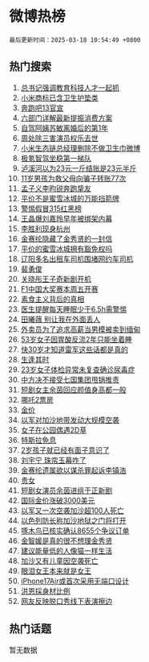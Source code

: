 # 微博热榜

`最后更新时间：2025-03-18 10:54:49 +0800`

## 热门搜索

1. [总书记强调教育科技人才一起抓](https://m.weibo.cn/search?containerid=100103type%3D1%26t%3D10%26q%3D%23%E6%80%BB%E4%B9%A6%E8%AE%B0%E5%BC%BA%E8%B0%83%E6%95%99%E8%82%B2%E7%A7%91%E6%8A%80%E4%BA%BA%E6%89%8D%E4%B8%80%E8%B5%B7%E6%8A%93%23&stream_entry_id=51&isnewpage=1&extparam=seat%3D1%26pos%3D0%26q%3D%2523%25E6%2580%25BB%25E4%25B9%25A6%25E8%25AE%25B0%25E5%25BC%25BA%25E8%25B0%2583%25E6%2595%2599%25E8%2582%25B2%25E7%25A7%2591%25E6%258A%2580%25E4%25BA%25BA%25E6%2589%258D%25E4%25B8%2580%25E8%25B5%25B7%25E6%258A%2593%2523%26dgr%3D0%26filter_type%3Drealtimehot%26stream_entry_id%3D51%26c_type%3D51%26cate%3D10103%26display_time%3D1742266488%26pre_seqid%3D17422664882520309324957)
1. [小米商标已含卫生护垫类](https://m.weibo.cn/search?containerid=100103type%3D1%26t%3D10%26q%3D%23%E5%B0%8F%E7%B1%B3%E5%95%86%E6%A0%87%E5%B7%B2%E5%90%AB%E5%8D%AB%E7%94%9F%E6%8A%A4%E5%9E%AB%E7%B1%BB%23&stream_entry_id=31&isnewpage=1&extparam=seat%3D1%26flag%3D1%26band_rank%3D1%26filter_type%3Drealtimehot%26lcate%3D5001%26c_type%3D31%26pos%3D0%26q%3D%2523%25E5%25B0%258F%25E7%25B1%25B3%25E5%2595%2586%25E6%25A0%2587%25E5%25B7%25B2%25E5%2590%25AB%25E5%258D%25AB%25E7%2594%259F%25E6%258A%25A4%25E5%259E%25AB%25E7%25B1%25BB%2523%26dgr%3D0%26stream_entry_id%3D31%26cate%3D5001%26realpos%3D1%26display_time%3D1742266488%26pre_seqid%3D17422664882520309324957)
1. [奔跑吧13官宣](https://m.weibo.cn/search?containerid=100103type%3D1%26t%3D10%26q%3D%23%E5%A5%94%E8%B7%91%E5%90%A713%E5%AE%98%E5%AE%A3%23&stream_entry_id=31&isnewpage=1&extparam=seat%3D1%26flag%3D16%26band_rank%3D2%26filter_type%3Drealtimehot%26lcate%3D5001%26c_type%3D31%26pos%3D1%26q%3D%2523%25E5%25A5%2594%25E8%25B7%2591%25E5%2590%25A713%25E5%25AE%2598%25E5%25AE%25A3%2523%26dgr%3D0%26stream_entry_id%3D31%26cate%3D5001%26realpos%3D2%26display_time%3D1742266488%26pre_seqid%3D17422664882520309324957)
1. [六部门详解最新提振消费方案](https://m.weibo.cn/search?containerid=100103type%3D1%26t%3D10%26q%3D%23%E5%85%AD%E9%83%A8%E9%97%A8%E8%AF%A6%E8%A7%A3%E6%9C%80%E6%96%B0%E6%8F%90%E6%8C%AF%E6%B6%88%E8%B4%B9%E6%96%B9%E6%A1%88%23&stream_entry_id=31&isnewpage=1&extparam=seat%3D1%26flag%3D0%26band_rank%3D3%26filter_type%3Drealtimehot%26lcate%3D5001%26c_type%3D31%26pos%3D2%26q%3D%2523%25E5%2585%25AD%25E9%2583%25A8%25E9%2597%25A8%25E8%25AF%25A6%25E8%25A7%25A3%25E6%259C%2580%25E6%2596%25B0%25E6%258F%2590%25E6%258C%25AF%25E6%25B6%2588%25E8%25B4%25B9%25E6%2596%25B9%25E6%25A1%2588%2523%26dgr%3D0%26stream_entry_id%3D31%26cate%3D5001%26realpos%3D3%26display_time%3D1742266488%26pre_seqid%3D17422664882520309324957)
1. [自驾阿姨苏敏离婚后的第1年](https://m.weibo.cn/search?containerid=100103type%3D1%26t%3D10%26q%3D%23%E8%87%AA%E9%A9%BE%E9%98%BF%E5%A7%A8%E8%8B%8F%E6%95%8F%E7%A6%BB%E5%A9%9A%E5%90%8E%E7%9A%84%E7%AC%AC1%E5%B9%B4%23&stream_entry_id=31&isnewpage=1&extparam=seat%3D1%26flag%3D1%26band_rank%3D4%26filter_type%3Drealtimehot%26lcate%3D5001%26c_type%3D31%26pos%3D3%26q%3D%2523%25E8%2587%25AA%25E9%25A9%25BE%25E9%2598%25BF%25E5%25A7%25A8%25E8%258B%258F%25E6%2595%258F%25E7%25A6%25BB%25E5%25A9%259A%25E5%2590%258E%25E7%259A%2584%25E7%25AC%25AC1%25E5%25B9%25B4%2523%26dgr%3D0%26stream_entry_id%3D31%26cate%3D5001%26realpos%3D4%26display_time%3D1742266488%26pre_seqid%3D17422664882520309324957)
1. [周处除三害演员权乐去世](https://m.weibo.cn/search?containerid=100103type%3D1%26t%3D10%26q%3D%23%E5%91%A8%E5%A4%84%E9%99%A4%E4%B8%89%E5%AE%B3%E6%BC%94%E5%91%98%E6%9D%83%E4%B9%90%E5%8E%BB%E4%B8%96%23&stream_entry_id=31&isnewpage=1&extparam=seat%3D1%26flag%3D1%26band_rank%3D5%26filter_type%3Drealtimehot%26lcate%3D5001%26c_type%3D31%26pos%3D4%26q%3D%2523%25E5%2591%25A8%25E5%25A4%2584%25E9%2599%25A4%25E4%25B8%2589%25E5%25AE%25B3%25E6%25BC%2594%25E5%2591%2598%25E6%259D%2583%25E4%25B9%2590%25E5%258E%25BB%25E4%25B8%2596%2523%26dgr%3D0%26stream_entry_id%3D31%26cate%3D5001%26realpos%3D5%26display_time%3D1742266488%26pre_seqid%3D17422664882520309324957)
1. [小米生态链总经理删除不做卫生巾微博](https://m.weibo.cn/search?containerid=100103type%3D1%26t%3D10%26q%3D%23%E5%B0%8F%E7%B1%B3%E7%94%9F%E6%80%81%E9%93%BE%E6%80%BB%E7%BB%8F%E7%90%86%E5%88%A0%E9%99%A4%E4%B8%8D%E5%81%9A%E5%8D%AB%E7%94%9F%E5%B7%BE%E5%BE%AE%E5%8D%9A%23&stream_entry_id=31&isnewpage=1&extparam=seat%3D1%26flag%3D2%26band_rank%3D6%26filter_type%3Drealtimehot%26lcate%3D5001%26c_type%3D31%26pos%3D5%26q%3D%2523%25E5%25B0%258F%25E7%25B1%25B3%25E7%2594%259F%25E6%2580%2581%25E9%2593%25BE%25E6%2580%25BB%25E7%25BB%258F%25E7%2590%2586%25E5%2588%25A0%25E9%2599%25A4%25E4%25B8%258D%25E5%2581%259A%25E5%258D%25AB%25E7%2594%259F%25E5%25B7%25BE%25E5%25BE%25AE%25E5%258D%259A%2523%26dgr%3D0%26stream_entry_id%3D31%26cate%3D5001%26realpos%3D6%26display_time%3D1742266488%26pre_seqid%3D17422664882520309324957)
1. [极氪智驾坐稳第一梯队](https://m.weibo.cn/search?containerid=100103type%3D1%26t%3D10%26q%3D%23%E6%9E%81%E6%B0%AA%E6%99%BA%E9%A9%BE%E5%9D%90%E7%A8%B3%E7%AC%AC%E4%B8%80%E6%A2%AF%E9%98%9F%23&stream_entry_id=31&isnewpage=1&extparam=seat%3D1%26band_rank%3D7%26filter_type%3Drealtimehot%26lcate%3D5001%26c_type%3D31%26is_ad_pos%3D1%26cate%3D5001%26q%3D%2523%25E6%259E%2581%25E6%25B0%25AA%25E6%2599%25BA%25E9%25A9%25BE%25E5%259D%2590%25E7%25A8%25B3%25E7%25AC%25AC%25E4%25B8%2580%25E6%25A2%25AF%25E9%2598%259F%2523%26dgr%3D0%26topic_ad%3D1%26stream_entry_id%3D31%26pos%3D6%26adid%3D279345%26display_time%3D1742266488%26pre_seqid%3D17422664882520309324957)
1. [泸溪河以为23元一斤结账是23元半斤](https://m.weibo.cn/search?containerid=100103type%3D1%26t%3D10%26q%3D%23%E6%B3%B8%E6%BA%AA%E6%B2%B3%E4%BB%A5%E4%B8%BA23%E5%85%83%E4%B8%80%E6%96%A4%E7%BB%93%E8%B4%A6%E6%98%AF23%E5%85%83%E5%8D%8A%E6%96%A4%23&stream_entry_id=31&isnewpage=1&extparam=seat%3D1%26flag%3D1%26band_rank%3D7%26filter_type%3Drealtimehot%26lcate%3D5001%26c_type%3D31%26pos%3D7%26q%3D%2523%25E6%25B3%25B8%25E6%25BA%25AA%25E6%25B2%25B3%25E4%25BB%25A5%25E4%25B8%25BA23%25E5%2585%2583%25E4%25B8%2580%25E6%2596%25A4%25E7%25BB%2593%25E8%25B4%25A6%25E6%2598%25AF23%25E5%2585%2583%25E5%258D%258A%25E6%2596%25A4%2523%26dgr%3D0%26stream_entry_id%3D31%26cate%3D5001%26realpos%3D7%26display_time%3D1742266488%26pre_seqid%3D17422664882520309324957)
1. [11岁男孩为救父母向骗子转账77次](https://m.weibo.cn/search?containerid=100103type%3D1%26t%3D10%26q%3D%2311%E5%B2%81%E7%94%B7%E5%AD%A9%E4%B8%BA%E6%95%91%E7%88%B6%E6%AF%8D%E5%90%91%E9%AA%97%E5%AD%90%E8%BD%AC%E8%B4%A677%E6%AC%A1%23&stream_entry_id=31&isnewpage=1&extparam=seat%3D1%26flag%3D0%26band_rank%3D8%26filter_type%3Drealtimehot%26lcate%3D5001%26c_type%3D31%26pos%3D8%26q%3D%252311%25E5%25B2%2581%25E7%2594%25B7%25E5%25AD%25A9%25E4%25B8%25BA%25E6%2595%2591%25E7%2588%25B6%25E6%25AF%258D%25E5%2590%2591%25E9%25AA%2597%25E5%25AD%2590%25E8%25BD%25AC%25E8%25B4%25A677%25E6%25AC%25A1%2523%26dgr%3D0%26stream_entry_id%3D31%26cate%3D5001%26realpos%3D8%26display_time%3D1742266488%26pre_seqid%3D17422664882520309324957)
1. [孟子义李昀锐奔跑挚友](https://m.weibo.cn/search?containerid=100103type%3D1%26t%3D10%26q%3D%E5%AD%9F%E5%AD%90%E4%B9%89%E6%9D%8E%E6%98%80%E9%94%90%E5%A5%94%E8%B7%91%E6%8C%9A%E5%8F%8B&stream_entry_id=31&isnewpage=1&extparam=seat%3D1%26flag%3D1%26band_rank%3D9%26filter_type%3Drealtimehot%26lcate%3D5001%26c_type%3D31%26pos%3D9%26q%3D%25E5%25AD%259F%25E5%25AD%2590%25E4%25B9%2589%25E6%259D%258E%25E6%2598%2580%25E9%2594%2590%25E5%25A5%2594%25E8%25B7%2591%25E6%258C%259A%25E5%258F%258B%26dgr%3D0%26stream_entry_id%3D31%26cate%3D5001%26realpos%3D9%26display_time%3D1742266488%26pre_seqid%3D17422664882520309324957)
1. [平价不是蜜雪冰城的万能挡箭牌](https://m.weibo.cn/search?containerid=100103type%3D1%26t%3D10%26q%3D%23%E5%B9%B3%E4%BB%B7%E4%B8%8D%E6%98%AF%E8%9C%9C%E9%9B%AA%E5%86%B0%E5%9F%8E%E7%9A%84%E4%B8%87%E8%83%BD%E6%8C%A1%E7%AE%AD%E7%89%8C%23&stream_entry_id=31&isnewpage=1&extparam=seat%3D1%26flag%3D16%26band_rank%3D10%26filter_type%3Drealtimehot%26lcate%3D5001%26c_type%3D31%26pos%3D10%26q%3D%2523%25E5%25B9%25B3%25E4%25BB%25B7%25E4%25B8%258D%25E6%2598%25AF%25E8%259C%259C%25E9%259B%25AA%25E5%2586%25B0%25E5%259F%258E%25E7%259A%2584%25E4%25B8%2587%25E8%2583%25BD%25E6%258C%25A1%25E7%25AE%25AD%25E7%2589%258C%2523%26dgr%3D0%26stream_entry_id%3D31%26cate%3D5001%26realpos%3D10%26display_time%3D1742266488%26pre_seqid%3D17422664882520309324957)
1. [警惕假冒315红黑榜](https://m.weibo.cn/search?containerid=100103type%3D1%26t%3D10%26q%3D%23%E8%AD%A6%E6%83%95%E5%81%87%E5%86%92315%E7%BA%A2%E9%BB%91%E6%A6%9C%23&stream_entry_id=31&isnewpage=1&extparam=seat%3D1%26flag%3D1%26band_rank%3D11%26filter_type%3Drealtimehot%26lcate%3D5001%26c_type%3D31%26pos%3D11%26q%3D%2523%25E8%25AD%25A6%25E6%2583%2595%25E5%2581%2587%25E5%2586%2592315%25E7%25BA%25A2%25E9%25BB%2591%25E6%25A6%259C%2523%26dgr%3D0%26stream_entry_id%3D31%26cate%3D5001%26realpos%3D11%26display_time%3D1742266488%26pre_seqid%3D17422664882520309324957)
1. [王晶爆刘嘉玲早年被绑架内幕](https://m.weibo.cn/search?containerid=100103type%3D1%26t%3D10%26q%3D%23%E7%8E%8B%E6%99%B6%E7%88%86%E5%88%98%E5%98%89%E7%8E%B2%E6%97%A9%E5%B9%B4%E8%A2%AB%E7%BB%91%E6%9E%B6%E5%86%85%E5%B9%95%23&stream_entry_id=31&isnewpage=1&extparam=seat%3D1%26flag%3D1%26band_rank%3D12%26filter_type%3Drealtimehot%26lcate%3D5001%26c_type%3D31%26pos%3D12%26q%3D%2523%25E7%258E%258B%25E6%2599%25B6%25E7%2588%2586%25E5%2588%2598%25E5%2598%2589%25E7%258E%25B2%25E6%2597%25A9%25E5%25B9%25B4%25E8%25A2%25AB%25E7%25BB%2591%25E6%259E%25B6%25E5%2586%2585%25E5%25B9%2595%2523%26dgr%3D0%26stream_entry_id%3D31%26cate%3D5001%26realpos%3D12%26display_time%3D1742266488%26pre_seqid%3D17422664882520309324957)
1. [李胜利现身杭州](https://m.weibo.cn/search?containerid=100103type%3D1%26t%3D10%26q%3D%23%E6%9D%8E%E8%83%9C%E5%88%A9%E7%8E%B0%E8%BA%AB%E6%9D%AD%E5%B7%9E%23&stream_entry_id=31&isnewpage=1&extparam=seat%3D1%26flag%3D1%26band_rank%3D13%26filter_type%3Drealtimehot%26lcate%3D5001%26c_type%3D31%26pos%3D13%26q%3D%2523%25E6%259D%258E%25E8%2583%259C%25E5%2588%25A9%25E7%258E%25B0%25E8%25BA%25AB%25E6%259D%25AD%25E5%25B7%259E%2523%26dgr%3D0%26stream_entry_id%3D31%26cate%3D5001%26realpos%3D13%26display_time%3D1742266488%26pre_seqid%3D17422664882520309324957)
1. [金赛纶隐藏了金秀贤的一封信](https://m.weibo.cn/search?containerid=100103type%3D1%26t%3D10%26q%3D%23%E9%87%91%E8%B5%9B%E7%BA%B6%E9%9A%90%E8%97%8F%E4%BA%86%E9%87%91%E7%A7%80%E8%B4%A4%E7%9A%84%E4%B8%80%E5%B0%81%E4%BF%A1%23&stream_entry_id=31&isnewpage=1&extparam=seat%3D1%26flag%3D2%26band_rank%3D14%26filter_type%3Drealtimehot%26lcate%3D5001%26c_type%3D31%26pos%3D14%26q%3D%2523%25E9%2587%2591%25E8%25B5%259B%25E7%25BA%25B6%25E9%259A%2590%25E8%2597%258F%25E4%25BA%2586%25E9%2587%2591%25E7%25A7%2580%25E8%25B4%25A4%25E7%259A%2584%25E4%25B8%2580%25E5%25B0%2581%25E4%25BF%25A1%2523%26dgr%3D0%26stream_entry_id%3D31%26cate%3D5001%26realpos%3D14%26display_time%3D1742266488%26pre_seqid%3D17422664882520309324957)
1. [平价的蜜雪冰城拥有豁免权吗](https://m.weibo.cn/search?containerid=100103type%3D1%26t%3D10%26q%3D%23%E5%B9%B3%E4%BB%B7%E7%9A%84%E8%9C%9C%E9%9B%AA%E5%86%B0%E5%9F%8E%E6%8B%A5%E6%9C%89%E8%B1%81%E5%85%8D%E6%9D%83%E5%90%97%23&stream_entry_id=31&isnewpage=1&extparam=seat%3D1%26flag%3D0%26band_rank%3D15%26filter_type%3Drealtimehot%26lcate%3D5001%26c_type%3D31%26pos%3D15%26q%3D%2523%25E5%25B9%25B3%25E4%25BB%25B7%25E7%259A%2584%25E8%259C%259C%25E9%259B%25AA%25E5%2586%25B0%25E5%259F%258E%25E6%258B%25A5%25E6%259C%2589%25E8%25B1%2581%25E5%2585%258D%25E6%259D%2583%25E5%2590%2597%2523%26dgr%3D0%26stream_entry_id%3D31%26cate%3D5001%26realpos%3D15%26display_time%3D1742266488%26pre_seqid%3D17422664882520309324957)
1. [辽阳多名出租车司机围堵网约车司机](https://m.weibo.cn/search?containerid=100103type%3D1%26t%3D10%26q%3D%23%E8%BE%BD%E9%98%B3%E5%A4%9A%E5%90%8D%E5%87%BA%E7%A7%9F%E8%BD%A6%E5%8F%B8%E6%9C%BA%E5%9B%B4%E5%A0%B5%E7%BD%91%E7%BA%A6%E8%BD%A6%E5%8F%B8%E6%9C%BA%23&stream_entry_id=31&isnewpage=1&extparam=seat%3D1%26flag%3D0%26band_rank%3D16%26filter_type%3Drealtimehot%26lcate%3D5001%26c_type%3D31%26pos%3D16%26q%3D%2523%25E8%25BE%25BD%25E9%2598%25B3%25E5%25A4%259A%25E5%2590%258D%25E5%2587%25BA%25E7%25A7%259F%25E8%25BD%25A6%25E5%258F%25B8%25E6%259C%25BA%25E5%259B%25B4%25E5%25A0%25B5%25E7%25BD%2591%25E7%25BA%25A6%25E8%25BD%25A6%25E5%258F%25B8%25E6%259C%25BA%2523%26dgr%3D0%26stream_entry_id%3D31%26cate%3D5001%26realpos%3D16%26display_time%3D1742266488%26pre_seqid%3D17422664882520309324957)
1. [裴勇俊](https://m.weibo.cn/search?containerid=100103type%3D1%26t%3D10%26q%3D%E8%A3%B4%E5%8B%87%E4%BF%8A&stream_entry_id=31&isnewpage=1&extparam=seat%3D1%26flag%3D2%26band_rank%3D17%26filter_type%3Drealtimehot%26lcate%3D5001%26c_type%3D31%26pos%3D17%26q%3D%25E8%25A3%25B4%25E5%258B%2587%25E4%25BF%258A%26dgr%3D0%26stream_entry_id%3D31%26cate%3D5001%26realpos%3D17%26display_time%3D1742266488%26pre_seqid%3D17422664882520309324957)
1. [关晓彤王子奇新剧开机](https://m.weibo.cn/search?containerid=100103type%3D1%26t%3D10%26q%3D%23%E5%85%B3%E6%99%93%E5%BD%A4%E7%8E%8B%E5%AD%90%E5%A5%87%E6%96%B0%E5%89%A7%E5%BC%80%E6%9C%BA%23&stream_entry_id=31&isnewpage=1&extparam=seat%3D1%26flag%3D1%26band_rank%3D18%26filter_type%3Drealtimehot%26lcate%3D5001%26c_type%3D31%26pos%3D18%26q%3D%2523%25E5%2585%25B3%25E6%2599%2593%25E5%25BD%25A4%25E7%258E%258B%25E5%25AD%2590%25E5%25A5%2587%25E6%2596%25B0%25E5%2589%25A7%25E5%25BC%2580%25E6%259C%25BA%2523%26dgr%3D0%26stream_entry_id%3D31%26cate%3D5001%26realpos%3D18%26display_time%3D1742266488%26pre_seqid%3D17422664882520309324957)
1. [F1中国大奖赛本周五开赛](https://m.weibo.cn/search?containerid=100103type%3D1%26t%3D10%26q%3D%23F1%E4%B8%AD%E5%9B%BD%E5%A4%A7%E5%A5%96%E8%B5%9B%E6%9C%AC%E5%91%A8%E4%BA%94%E5%BC%80%E8%B5%9B%23&stream_entry_id=31&isnewpage=1&extparam=seat%3D1%26flag%3D1%26band_rank%3D19%26filter_type%3Drealtimehot%26lcate%3D5001%26c_type%3D31%26pos%3D19%26q%3D%2523F1%25E4%25B8%25AD%25E5%259B%25BD%25E5%25A4%25A7%25E5%25A5%2596%25E8%25B5%259B%25E6%259C%25AC%25E5%2591%25A8%25E4%25BA%2594%25E5%25BC%2580%25E8%25B5%259B%2523%26dgr%3D0%26stream_entry_id%3D31%26cate%3D5001%26realpos%3D19%26display_time%3D1742266488%26pre_seqid%3D17422664882520309324957)
1. [素食主义背后的真相](https://m.weibo.cn/search?containerid=100103type%3D1%26t%3D10%26q%3D%23%E7%B4%A0%E9%A3%9F%E4%B8%BB%E4%B9%89%E8%83%8C%E5%90%8E%E7%9A%84%E7%9C%9F%E7%9B%B8%23&stream_entry_id=31&isnewpage=1&extparam=seat%3D1%26flag%3D1%26band_rank%3D20%26filter_type%3Drealtimehot%26lcate%3D5001%26c_type%3D31%26pos%3D20%26q%3D%2523%25E7%25B4%25A0%25E9%25A3%259F%25E4%25B8%25BB%25E4%25B9%2589%25E8%2583%258C%25E5%2590%258E%25E7%259A%2584%25E7%259C%259F%25E7%259B%25B8%2523%26dgr%3D0%26stream_entry_id%3D31%26cate%3D5001%26realpos%3D20%26display_time%3D1742266488%26pre_seqid%3D17422664882520309324957)
1. [医生提醒每天睡眠少于6.5h需警惕](https://m.weibo.cn/search?containerid=100103type%3D1%26t%3D10%26q%3D%23%E5%8C%BB%E7%94%9F%E6%8F%90%E9%86%92%E6%AF%8F%E5%A4%A9%E7%9D%A1%E7%9C%A0%E5%B0%91%E4%BA%8E6.5h%E9%9C%80%E8%AD%A6%E6%83%95%23&stream_entry_id=31&isnewpage=1&extparam=seat%3D1%26flag%3D1%26band_rank%3D21%26filter_type%3Drealtimehot%26lcate%3D5001%26c_type%3D31%26pos%3D21%26q%3D%2523%25E5%258C%25BB%25E7%2594%259F%25E6%258F%2590%25E9%2586%2592%25E6%25AF%258F%25E5%25A4%25A9%25E7%259D%25A1%25E7%259C%25A0%25E5%25B0%2591%25E4%25BA%258E6.5h%25E9%259C%2580%25E8%25AD%25A6%25E6%2583%2595%2523%26dgr%3D0%26stream_entry_id%3D31%26cate%3D5001%26realpos%3D21%26display_time%3D1742266488%26pre_seqid%3D17422664882520309324957)
1. [田曦薇 别让我在外面丢人](https://m.weibo.cn/search?containerid=100103type%3D1%26t%3D10%26q%3D%E7%94%B0%E6%9B%A6%E8%96%87+%E5%88%AB%E8%AE%A9%E6%88%91%E5%9C%A8%E5%A4%96%E9%9D%A2%E4%B8%A2%E4%BA%BA&stream_entry_id=31&isnewpage=1&extparam=seat%3D1%26flag%3D2%26band_rank%3D22%26filter_type%3Drealtimehot%26lcate%3D5001%26c_type%3D31%26pos%3D22%26q%3D%25E7%2594%25B0%25E6%259B%25A6%25E8%2596%2587%2520%25E5%2588%25AB%25E8%25AE%25A9%25E6%2588%2591%25E5%259C%25A8%25E5%25A4%2596%25E9%259D%25A2%25E4%25B8%25A2%25E4%25BA%25BA%26dgr%3D0%26stream_entry_id%3D31%26cate%3D5001%26realpos%3D22%26display_time%3D1742266488%26pre_seqid%3D17422664882520309324957)
1. [外卖员为了追求高薪当男模被卖到缅甸](https://m.weibo.cn/search?containerid=100103type%3D1%26t%3D10%26q%3D%23%E5%A4%96%E5%8D%96%E5%91%98%E4%B8%BA%E4%BA%86%E8%BF%BD%E6%B1%82%E9%AB%98%E8%96%AA%E5%BD%93%E7%94%B7%E6%A8%A1%E8%A2%AB%E5%8D%96%E5%88%B0%E7%BC%85%E7%94%B8%23&stream_entry_id=31&isnewpage=1&extparam=seat%3D1%26flag%3D0%26band_rank%3D23%26filter_type%3Drealtimehot%26lcate%3D5001%26c_type%3D31%26pos%3D23%26q%3D%2523%25E5%25A4%2596%25E5%258D%2596%25E5%2591%2598%25E4%25B8%25BA%25E4%25BA%2586%25E8%25BF%25BD%25E6%25B1%2582%25E9%25AB%2598%25E8%2596%25AA%25E5%25BD%2593%25E7%2594%25B7%25E6%25A8%25A1%25E8%25A2%25AB%25E5%258D%2596%25E5%2588%25B0%25E7%25BC%2585%25E7%2594%25B8%2523%26dgr%3D0%26stream_entry_id%3D31%26cate%3D5001%26realpos%3D23%26display_time%3D1742266488%26pre_seqid%3D17422664882520309324957)
1. [53岁女子因胃酸反流2年只能坐着睡](https://m.weibo.cn/search?containerid=100103type%3D1%26t%3D10%26q%3D%2353%E5%B2%81%E5%A5%B3%E5%AD%90%E5%9B%A0%E8%83%83%E9%85%B8%E5%8F%8D%E6%B5%812%E5%B9%B4%E5%8F%AA%E8%83%BD%E5%9D%90%E7%9D%80%E7%9D%A1%23&stream_entry_id=31&isnewpage=1&extparam=seat%3D1%26flag%3D1%26band_rank%3D24%26filter_type%3Drealtimehot%26lcate%3D5001%26c_type%3D31%26pos%3D24%26q%3D%252353%25E5%25B2%2581%25E5%25A5%25B3%25E5%25AD%2590%25E5%259B%25A0%25E8%2583%2583%25E9%2585%25B8%25E5%258F%258D%25E6%25B5%25812%25E5%25B9%25B4%25E5%258F%25AA%25E8%2583%25BD%25E5%259D%2590%25E7%259D%2580%25E7%259D%25A1%2523%26dgr%3D0%26stream_entry_id%3D31%26cate%3D5001%26realpos%3D24%26display_time%3D1742266488%26pre_seqid%3D17422664882520309324957)
1. [快30岁才知道雷军这些话都是真的](https://m.weibo.cn/search?containerid=100103type%3D1%26t%3D10%26q%3D%E5%BF%AB30%E5%B2%81%E6%89%8D%E7%9F%A5%E9%81%93%E9%9B%B7%E5%86%9B%E8%BF%99%E4%BA%9B%E8%AF%9D%E9%83%BD%E6%98%AF%E7%9C%9F%E7%9A%84&stream_entry_id=31&isnewpage=1&extparam=seat%3D1%26flag%3D0%26band_rank%3D25%26filter_type%3Drealtimehot%26lcate%3D5001%26c_type%3D31%26pos%3D25%26q%3D%25E5%25BF%25AB30%25E5%25B2%2581%25E6%2589%258D%25E7%259F%25A5%25E9%2581%2593%25E9%259B%25B7%25E5%2586%259B%25E8%25BF%2599%25E4%25BA%259B%25E8%25AF%259D%25E9%2583%25BD%25E6%2598%25AF%25E7%259C%259F%25E7%259A%2584%26dgr%3D0%26stream_entry_id%3D31%26cate%3D5001%26realpos%3D25%26display_time%3D1742266488%26pre_seqid%3D17422664882520309324957)
1. [生逢其时](https://m.weibo.cn/search?containerid=100103type%3D1%26t%3D10%26q%3D%23%E7%94%9F%E9%80%A2%E5%85%B6%E6%97%B6%23&stream_entry_id=31&isnewpage=1&extparam=seat%3D1%26flag%3D1%26band_rank%3D26%26filter_type%3Drealtimehot%26lcate%3D5001%26c_type%3D31%26pos%3D26%26q%3D%2523%25E7%2594%259F%25E9%2580%25A2%25E5%2585%25B6%25E6%2597%25B6%2523%26dgr%3D0%26stream_entry_id%3D31%26cate%3D5001%26realpos%3D26%26display_time%3D1742266488%26pre_seqid%3D17422664882520309324957)
1. [23岁女子体检异常未复查确诊尿毒症](https://m.weibo.cn/search?containerid=100103type%3D1%26t%3D10%26q%3D%2323%E5%B2%81%E5%A5%B3%E5%AD%90%E4%BD%93%E6%A3%80%E5%BC%82%E5%B8%B8%E6%9C%AA%E5%A4%8D%E6%9F%A5%E7%A1%AE%E8%AF%8A%E5%B0%BF%E6%AF%92%E7%97%87%23&stream_entry_id=31&isnewpage=1&extparam=seat%3D1%26flag%3D0%26band_rank%3D27%26filter_type%3Drealtimehot%26lcate%3D5001%26c_type%3D31%26pos%3D27%26q%3D%252323%25E5%25B2%2581%25E5%25A5%25B3%25E5%25AD%2590%25E4%25BD%2593%25E6%25A3%2580%25E5%25BC%2582%25E5%25B8%25B8%25E6%259C%25AA%25E5%25A4%258D%25E6%259F%25A5%25E7%25A1%25AE%25E8%25AF%258A%25E5%25B0%25BF%25E6%25AF%2592%25E7%2597%2587%2523%26dgr%3D0%26stream_entry_id%3D31%26cate%3D5001%26realpos%3D27%26display_time%3D1742266488%26pre_seqid%3D17422664882520309324957)
1. [中方决不接受七国集团甩锅推责](https://m.weibo.cn/search?containerid=100103type%3D1%26t%3D10%26q%3D%23%E4%B8%AD%E6%96%B9%E5%86%B3%E4%B8%8D%E6%8E%A5%E5%8F%97%E4%B8%83%E5%9B%BD%E9%9B%86%E5%9B%A2%E7%94%A9%E9%94%85%E6%8E%A8%E8%B4%A3%23&stream_entry_id=31&isnewpage=1&extparam=seat%3D1%26flag%3D0%26band_rank%3D28%26filter_type%3Drealtimehot%26lcate%3D5001%26c_type%3D31%26pos%3D28%26q%3D%2523%25E4%25B8%25AD%25E6%2596%25B9%25E5%2586%25B3%25E4%25B8%258D%25E6%258E%25A5%25E5%258F%2597%25E4%25B8%2583%25E5%259B%25BD%25E9%259B%2586%25E5%259B%25A2%25E7%2594%25A9%25E9%2594%2585%25E6%258E%25A8%25E8%25B4%25A3%2523%26dgr%3D0%26stream_entry_id%3D31%26cate%3D5001%26realpos%3D28%26display_time%3D1742266488%26pre_seqid%3D17422664882520309324957)
1. [短剧女主余茵回应颜值身高都一般](https://m.weibo.cn/search?containerid=100103type%3D1%26t%3D10%26q%3D%23%E7%9F%AD%E5%89%A7%E5%A5%B3%E4%B8%BB%E4%BD%99%E8%8C%B5%E5%9B%9E%E5%BA%94%E9%A2%9C%E5%80%BC%E8%BA%AB%E9%AB%98%E9%83%BD%E4%B8%80%E8%88%AC%23&stream_entry_id=31&isnewpage=1&extparam=seat%3D1%26flag%3D0%26band_rank%3D29%26filter_type%3Drealtimehot%26lcate%3D5001%26c_type%3D31%26pos%3D29%26q%3D%2523%25E7%259F%25AD%25E5%2589%25A7%25E5%25A5%25B3%25E4%25B8%25BB%25E4%25BD%2599%25E8%258C%25B5%25E5%259B%259E%25E5%25BA%2594%25E9%25A2%259C%25E5%2580%25BC%25E8%25BA%25AB%25E9%25AB%2598%25E9%2583%25BD%25E4%25B8%2580%25E8%2588%25AC%2523%26dgr%3D0%26stream_entry_id%3D31%26cate%3D5001%26realpos%3D29%26display_time%3D1742266488%26pre_seqid%3D17422664882520309324957)
1. [哪吒2票房](https://m.weibo.cn/search?containerid=100103type%3D1%26t%3D10%26q%3D%E5%93%AA%E5%90%922%E7%A5%A8%E6%88%BF&stream_entry_id=31&isnewpage=1&extparam=seat%3D1%26flag%3D0%26band_rank%3D30%26filter_type%3Drealtimehot%26lcate%3D5001%26c_type%3D31%26pos%3D30%26q%3D%25E5%2593%25AA%25E5%2590%25922%25E7%25A5%25A8%25E6%2588%25BF%26dgr%3D0%26stream_entry_id%3D31%26cate%3D5001%26realpos%3D30%26display_time%3D1742266488%26pre_seqid%3D17422664882520309324957)
1. [金价](https://m.weibo.cn/search?containerid=100103type%3D1%26t%3D10%26q%3D%E9%87%91%E4%BB%B7&stream_entry_id=31&isnewpage=1&extparam=seat%3D1%26flag%3D1%26band_rank%3D31%26filter_type%3Drealtimehot%26lcate%3D5001%26c_type%3D31%26pos%3D31%26q%3D%25E9%2587%2591%25E4%25BB%25B7%26dgr%3D0%26stream_entry_id%3D31%26cate%3D5001%26realpos%3D31%26display_time%3D1742266488%26pre_seqid%3D17422664882520309324957)
1. [以军对加沙地带发动大规模空袭](https://m.weibo.cn/search?containerid=100103type%3D1%26t%3D10%26q%3D%23%E4%BB%A5%E5%86%9B%E5%AF%B9%E5%8A%A0%E6%B2%99%E5%9C%B0%E5%B8%A6%E5%8F%91%E5%8A%A8%E5%A4%A7%E8%A7%84%E6%A8%A1%E7%A9%BA%E8%A2%AD%23&stream_entry_id=31&isnewpage=1&extparam=seat%3D1%26flag%3D1%26band_rank%3D32%26filter_type%3Drealtimehot%26lcate%3D5001%26c_type%3D31%26pos%3D32%26q%3D%2523%25E4%25BB%25A5%25E5%2586%259B%25E5%25AF%25B9%25E5%258A%25A0%25E6%25B2%2599%25E5%259C%25B0%25E5%25B8%25A6%25E5%258F%2591%25E5%258A%25A8%25E5%25A4%25A7%25E8%25A7%2584%25E6%25A8%25A1%25E7%25A9%25BA%25E8%25A2%25AD%2523%26dgr%3D0%26stream_entry_id%3D31%26cate%3D5001%26realpos%3D32%26display_time%3D1742266488%26pre_seqid%3D17422664882520309324957)
1. [女子在公园偶遇2D草](https://m.weibo.cn/search?containerid=100103type%3D1%26t%3D10%26q%3D%23%E5%A5%B3%E5%AD%90%E5%9C%A8%E5%85%AC%E5%9B%AD%E5%81%B6%E9%81%872D%E8%8D%89%23&stream_entry_id=31&isnewpage=1&extparam=seat%3D1%26flag%3D1%26band_rank%3D33%26filter_type%3Drealtimehot%26lcate%3D5001%26c_type%3D31%26pos%3D33%26q%3D%2523%25E5%25A5%25B3%25E5%25AD%2590%25E5%259C%25A8%25E5%2585%25AC%25E5%259B%25AD%25E5%2581%25B6%25E9%2581%25872D%25E8%258D%2589%2523%26dgr%3D0%26stream_entry_id%3D31%26cate%3D5001%26realpos%3D33%26display_time%3D1742266488%26pre_seqid%3D17422664882520309324957)
1. [特斯拉免息](https://m.weibo.cn/search?containerid=100103type%3D1%26t%3D10%26q%3D%E7%89%B9%E6%96%AF%E6%8B%89%E5%85%8D%E6%81%AF&stream_entry_id=31&isnewpage=1&extparam=seat%3D1%26flag%3D1%26band_rank%3D34%26filter_type%3Drealtimehot%26lcate%3D5001%26c_type%3D31%26pos%3D34%26q%3D%25E7%2589%25B9%25E6%2596%25AF%25E6%258B%2589%25E5%2585%258D%25E6%2581%25AF%26dgr%3D0%26stream_entry_id%3D31%26cate%3D5001%26realpos%3D34%26display_time%3D1742266488%26pre_seqid%3D17422664882520309324957)
1. [2岁孩子就已经有面子意识了](https://m.weibo.cn/search?containerid=100103type%3D1%26t%3D10%26q%3D%232%E5%B2%81%E5%AD%A9%E5%AD%90%E5%B0%B1%E5%B7%B2%E7%BB%8F%E6%9C%89%E9%9D%A2%E5%AD%90%E6%84%8F%E8%AF%86%E4%BA%86%23&stream_entry_id=31&isnewpage=1&extparam=seat%3D1%26flag%3D1%26band_rank%3D35%26filter_type%3Drealtimehot%26lcate%3D5001%26c_type%3D31%26pos%3D35%26q%3D%25232%25E5%25B2%2581%25E5%25AD%25A9%25E5%25AD%2590%25E5%25B0%25B1%25E5%25B7%25B2%25E7%25BB%258F%25E6%259C%2589%25E9%259D%25A2%25E5%25AD%2590%25E6%2584%258F%25E8%25AF%2586%25E4%25BA%2586%2523%26dgr%3D0%26stream_entry_id%3D31%26cate%3D5001%26realpos%3D35%26display_time%3D1742266488%26pre_seqid%3D17422664882520309324957)
1. [刘宇宁 珠帘玉幕咋了](https://m.weibo.cn/search?containerid=100103type%3D1%26t%3D10%26q%3D%E5%88%98%E5%AE%87%E5%AE%81+%E7%8F%A0%E5%B8%98%E7%8E%89%E5%B9%95%E5%92%8B%E4%BA%86&stream_entry_id=31&isnewpage=1&extparam=seat%3D1%26flag%3D0%26band_rank%3D36%26filter_type%3Drealtimehot%26lcate%3D5001%26c_type%3D31%26pos%3D36%26q%3D%25E5%2588%2598%25E5%25AE%2587%25E5%25AE%2581%2520%25E7%258F%25A0%25E5%25B8%2598%25E7%258E%2589%25E5%25B9%2595%25E5%2592%258B%25E4%25BA%2586%26dgr%3D0%26stream_entry_id%3D31%26cate%3D5001%26realpos%3D36%26display_time%3D1742266488%26pre_seqid%3D17422664882520309324957)
1. [金赛纶遗属欲以谋杀罪起诉李镇浩](https://m.weibo.cn/search?containerid=100103type%3D1%26t%3D10%26q%3D%23%E9%87%91%E8%B5%9B%E7%BA%B6%E9%81%97%E5%B1%9E%E6%AC%B2%E4%BB%A5%E8%B0%8B%E6%9D%80%E7%BD%AA%E8%B5%B7%E8%AF%89%E6%9D%8E%E9%95%87%E6%B5%A9%23&stream_entry_id=31&isnewpage=1&extparam=seat%3D1%26flag%3D1%26band_rank%3D37%26filter_type%3Drealtimehot%26lcate%3D5001%26c_type%3D31%26pos%3D37%26q%3D%2523%25E9%2587%2591%25E8%25B5%259B%25E7%25BA%25B6%25E9%2581%2597%25E5%25B1%259E%25E6%25AC%25B2%25E4%25BB%25A5%25E8%25B0%258B%25E6%259D%2580%25E7%25BD%25AA%25E8%25B5%25B7%25E8%25AF%2589%25E6%259D%258E%25E9%2595%2587%25E6%25B5%25A9%2523%26dgr%3D0%26stream_entry_id%3D31%26cate%3D5001%26realpos%3D37%26display_time%3D1742266488%26pre_seqid%3D17422664882520309324957)
1. [贵女](https://m.weibo.cn/search?containerid=100103type%3D1%26t%3D10%26q%3D%E8%B4%B5%E5%A5%B3&stream_entry_id=31&isnewpage=1&extparam=seat%3D1%26flag%3D0%26band_rank%3D38%26filter_type%3Drealtimehot%26lcate%3D5001%26c_type%3D31%26pos%3D38%26q%3D%25E8%25B4%25B5%25E5%25A5%25B3%26dgr%3D0%26stream_entry_id%3D31%26cate%3D5001%26realpos%3D38%26display_time%3D1742266488%26pre_seqid%3D17422664882520309324957)
1. [短剧女演员余茵进组于正新剧](https://m.weibo.cn/search?containerid=100103type%3D1%26t%3D10%26q%3D%23%E7%9F%AD%E5%89%A7%E5%A5%B3%E6%BC%94%E5%91%98%E4%BD%99%E8%8C%B5%E8%BF%9B%E7%BB%84%E4%BA%8E%E6%AD%A3%E6%96%B0%E5%89%A7%23&stream_entry_id=31&isnewpage=1&extparam=seat%3D1%26flag%3D0%26band_rank%3D39%26filter_type%3Drealtimehot%26lcate%3D5001%26c_type%3D31%26pos%3D39%26q%3D%2523%25E7%259F%25AD%25E5%2589%25A7%25E5%25A5%25B3%25E6%25BC%2594%25E5%2591%2598%25E4%25BD%2599%25E8%258C%25B5%25E8%25BF%259B%25E7%25BB%2584%25E4%25BA%258E%25E6%25AD%25A3%25E6%2596%25B0%25E5%2589%25A7%2523%26dgr%3D0%26stream_entry_id%3D31%26cate%3D5001%26realpos%3D39%26display_time%3D1742266488%26pre_seqid%3D17422664882520309324957)
1. [国际金价涨破3000美元](https://m.weibo.cn/search?containerid=100103type%3D1%26t%3D10%26q%3D%23%E5%9B%BD%E9%99%85%E9%87%91%E4%BB%B7%E6%B6%A8%E7%A0%B43000%E7%BE%8E%E5%85%83%23&stream_entry_id=31&isnewpage=1&extparam=seat%3D1%26flag%3D1%26band_rank%3D40%26filter_type%3Drealtimehot%26lcate%3D5001%26c_type%3D31%26pos%3D40%26q%3D%2523%25E5%259B%25BD%25E9%2599%2585%25E9%2587%2591%25E4%25BB%25B7%25E6%25B6%25A8%25E7%25A0%25B43000%25E7%25BE%258E%25E5%2585%2583%2523%26dgr%3D0%26stream_entry_id%3D31%26cate%3D5001%26realpos%3D40%26display_time%3D1742266488%26pre_seqid%3D17422664882520309324957)
1. [以军又一次空袭加沙超100人死亡](https://m.weibo.cn/search?containerid=100103type%3D1%26t%3D10%26q%3D%23%E4%BB%A5%E5%86%9B%E5%8F%88%E4%B8%80%E6%AC%A1%E7%A9%BA%E8%A2%AD%E5%8A%A0%E6%B2%99%E8%B6%85100%E4%BA%BA%E6%AD%BB%E4%BA%A1%23&stream_entry_id=31&isnewpage=1&extparam=seat%3D1%26flag%3D1%26band_rank%3D41%26filter_type%3Drealtimehot%26lcate%3D5001%26c_type%3D31%26pos%3D41%26q%3D%2523%25E4%25BB%25A5%25E5%2586%259B%25E5%258F%2588%25E4%25B8%2580%25E6%25AC%25A1%25E7%25A9%25BA%25E8%25A2%25AD%25E5%258A%25A0%25E6%25B2%2599%25E8%25B6%2585100%25E4%25BA%25BA%25E6%25AD%25BB%25E4%25BA%25A1%2523%26dgr%3D0%26stream_entry_id%3D31%26cate%3D5001%26realpos%3D41%26display_time%3D1742266488%26pre_seqid%3D17422664882520309324957)
1. [以色列防长称加沙地狱之门将打开](https://m.weibo.cn/search?containerid=100103type%3D1%26t%3D10%26q%3D%23%E4%BB%A5%E8%89%B2%E5%88%97%E9%98%B2%E9%95%BF%E7%A7%B0%E5%8A%A0%E6%B2%99%E5%9C%B0%E7%8B%B1%E4%B9%8B%E9%97%A8%E5%B0%86%E6%89%93%E5%BC%80%23&stream_entry_id=31&isnewpage=1&extparam=seat%3D1%26flag%3D1%26band_rank%3D42%26filter_type%3Drealtimehot%26lcate%3D5001%26c_type%3D31%26pos%3D42%26q%3D%2523%25E4%25BB%25A5%25E8%2589%25B2%25E5%2588%2597%25E9%2598%25B2%25E9%2595%25BF%25E7%25A7%25B0%25E5%258A%25A0%25E6%25B2%2599%25E5%259C%25B0%25E7%258B%25B1%25E4%25B9%258B%25E9%2597%25A8%25E5%25B0%2586%25E6%2589%2593%25E5%25BC%2580%2523%26dgr%3D0%26stream_entry_id%3D31%26cate%3D5001%26realpos%3D42%26display_time%3D1742266488%26pre_seqid%3D17422664882520309324957)
1. [啄木鸟已核实确认8655个争议订单](https://m.weibo.cn/search?containerid=100103type%3D1%26t%3D10%26q%3D%23%E5%95%84%E6%9C%A8%E9%B8%9F%E5%B7%B2%E6%A0%B8%E5%AE%9E%E7%A1%AE%E8%AE%A48655%E4%B8%AA%E4%BA%89%E8%AE%AE%E8%AE%A2%E5%8D%95%23&stream_entry_id=31&isnewpage=1&extparam=seat%3D1%26flag%3D0%26band_rank%3D43%26filter_type%3Drealtimehot%26lcate%3D5001%26c_type%3D31%26pos%3D43%26q%3D%2523%25E5%2595%2584%25E6%259C%25A8%25E9%25B8%259F%25E5%25B7%25B2%25E6%25A0%25B8%25E5%25AE%259E%25E7%25A1%25AE%25E8%25AE%25A48655%25E4%25B8%25AA%25E4%25BA%2589%25E8%25AE%25AE%25E8%25AE%25A2%25E5%258D%2595%2523%26dgr%3D0%26stream_entry_id%3D31%26cate%3D5001%26realpos%3D43%26display_time%3D1742266488%26pre_seqid%3D17422664882520309324957)
1. [金智媛是真的很不想理金秀贤](https://m.weibo.cn/search?containerid=100103type%3D1%26t%3D10%26q%3D%23%E9%87%91%E6%99%BA%E5%AA%9B%E6%98%AF%E7%9C%9F%E7%9A%84%E5%BE%88%E4%B8%8D%E6%83%B3%E7%90%86%E9%87%91%E7%A7%80%E8%B4%A4%23&stream_entry_id=31&isnewpage=1&extparam=seat%3D1%26flag%3D0%26band_rank%3D44%26filter_type%3Drealtimehot%26lcate%3D5001%26c_type%3D31%26pos%3D44%26q%3D%2523%25E9%2587%2591%25E6%2599%25BA%25E5%25AA%259B%25E6%2598%25AF%25E7%259C%259F%25E7%259A%2584%25E5%25BE%2588%25E4%25B8%258D%25E6%2583%25B3%25E7%2590%2586%25E9%2587%2591%25E7%25A7%2580%25E8%25B4%25A4%2523%26dgr%3D0%26stream_entry_id%3D31%26cate%3D5001%26realpos%3D44%26display_time%3D1742266488%26pre_seqid%3D17422664882520309324957)
1. [建议能量低的人像猫一样生活](https://m.weibo.cn/search?containerid=100103type%3D1%26t%3D10%26q%3D%23%E5%BB%BA%E8%AE%AE%E8%83%BD%E9%87%8F%E4%BD%8E%E7%9A%84%E4%BA%BA%E5%83%8F%E7%8C%AB%E4%B8%80%E6%A0%B7%E7%94%9F%E6%B4%BB%23&stream_entry_id=31&isnewpage=1&extparam=seat%3D1%26flag%3D1%26band_rank%3D45%26filter_type%3Drealtimehot%26lcate%3D5001%26c_type%3D31%26pos%3D45%26q%3D%2523%25E5%25BB%25BA%25E8%25AE%25AE%25E8%2583%25BD%25E9%2587%258F%25E4%25BD%258E%25E7%259A%2584%25E4%25BA%25BA%25E5%2583%258F%25E7%258C%25AB%25E4%25B8%2580%25E6%25A0%25B7%25E7%2594%259F%25E6%25B4%25BB%2523%26dgr%3D0%26stream_entry_id%3D31%26cate%3D5001%26realpos%3D45%26display_time%3D1742266488%26pre_seqid%3D17422664882520309324957)
1. [加沙又有儿童因空袭死亡](https://m.weibo.cn/search?containerid=100103type%3D1%26t%3D10%26q%3D%23%E5%8A%A0%E6%B2%99%E5%8F%88%E6%9C%89%E5%84%BF%E7%AB%A5%E5%9B%A0%E7%A9%BA%E8%A2%AD%E6%AD%BB%E4%BA%A1%23&stream_entry_id=31&isnewpage=1&extparam=seat%3D1%26flag%3D1%26band_rank%3D46%26filter_type%3Drealtimehot%26lcate%3D5001%26c_type%3D31%26pos%3D46%26q%3D%2523%25E5%258A%25A0%25E6%25B2%2599%25E5%258F%2588%25E6%259C%2589%25E5%2584%25BF%25E7%25AB%25A5%25E5%259B%25A0%25E7%25A9%25BA%25E8%25A2%25AD%25E6%25AD%25BB%25E4%25BA%25A1%2523%26dgr%3D0%26stream_entry_id%3D31%26cate%3D5001%26realpos%3D46%26display_time%3D1742266488%26pre_seqid%3D17422664882520309324957)
1. [眼泪女王本来就是女王](https://m.weibo.cn/search?containerid=100103type%3D1%26t%3D10%26q%3D%23%E7%9C%BC%E6%B3%AA%E5%A5%B3%E7%8E%8B%E6%9C%AC%E6%9D%A5%E5%B0%B1%E6%98%AF%E5%A5%B3%E7%8E%8B%23&stream_entry_id=31&isnewpage=1&extparam=seat%3D1%26flag%3D0%26band_rank%3D47%26filter_type%3Drealtimehot%26lcate%3D5001%26c_type%3D31%26pos%3D47%26q%3D%2523%25E7%259C%25BC%25E6%25B3%25AA%25E5%25A5%25B3%25E7%258E%258B%25E6%259C%25AC%25E6%259D%25A5%25E5%25B0%25B1%25E6%2598%25AF%25E5%25A5%25B3%25E7%258E%258B%2523%26dgr%3D0%26stream_entry_id%3D31%26cate%3D5001%26realpos%3D47%26display_time%3D1742266488%26pre_seqid%3D17422664882520309324957)
1. [iPhone17Air或首次采用无端口设计](https://m.weibo.cn/search?containerid=100103type%3D1%26t%3D10%26q%3D%23iPhone17Air%E6%88%96%E9%A6%96%E6%AC%A1%E9%87%87%E7%94%A8%E6%97%A0%E7%AB%AF%E5%8F%A3%E8%AE%BE%E8%AE%A1%23&stream_entry_id=31&isnewpage=1&extparam=seat%3D1%26flag%3D0%26band_rank%3D48%26filter_type%3Drealtimehot%26lcate%3D5001%26c_type%3D31%26pos%3D48%26q%3D%2523iPhone17Air%25E6%2588%2596%25E9%25A6%2596%25E6%25AC%25A1%25E9%2587%2587%25E7%2594%25A8%25E6%2597%25A0%25E7%25AB%25AF%25E5%258F%25A3%25E8%25AE%25BE%25E8%25AE%25A1%2523%26dgr%3D0%26stream_entry_id%3D31%26cate%3D5001%26realpos%3D48%26display_time%3D1742266488%26pre_seqid%3D17422664882520309324957)
1. [洪恩採身材比例](https://m.weibo.cn/search?containerid=100103type%3D1%26t%3D10%26q%3D%E6%B4%AA%E6%81%A9%E6%8E%A1%E8%BA%AB%E6%9D%90%E6%AF%94%E4%BE%8B&stream_entry_id=31&isnewpage=1&extparam=seat%3D1%26flag%3D1%26band_rank%3D49%26filter_type%3Drealtimehot%26lcate%3D5001%26c_type%3D31%26pos%3D49%26q%3D%25E6%25B4%25AA%25E6%2581%25A9%25E6%258E%25A1%25E8%25BA%25AB%25E6%259D%2590%25E6%25AF%2594%25E4%25BE%258B%26dgr%3D0%26stream_entry_id%3D31%26cate%3D5001%26realpos%3D49%26display_time%3D1742266488%26pre_seqid%3D17422664882520309324957)
1. [网友反映脱口秀线下表演擦边](https://m.weibo.cn/search?containerid=100103type%3D1%26t%3D10%26q%3D%23%E7%BD%91%E5%8F%8B%E5%8F%8D%E6%98%A0%E8%84%B1%E5%8F%A3%E7%A7%80%E7%BA%BF%E4%B8%8B%E8%A1%A8%E6%BC%94%E6%93%A6%E8%BE%B9%23&stream_entry_id=31&isnewpage=1&extparam=seat%3D1%26flag%3D0%26band_rank%3D50%26filter_type%3Drealtimehot%26lcate%3D5001%26c_type%3D31%26pos%3D50%26q%3D%2523%25E7%25BD%2591%25E5%258F%258B%25E5%258F%258D%25E6%2598%25A0%25E8%2584%25B1%25E5%258F%25A3%25E7%25A7%2580%25E7%25BA%25BF%25E4%25B8%258B%25E8%25A1%25A8%25E6%25BC%2594%25E6%2593%25A6%25E8%25BE%25B9%2523%26dgr%3D0%26stream_entry_id%3D31%26cate%3D5001%26realpos%3D50%26display_time%3D1742266488%26pre_seqid%3D17422664882520309324957)

## 热门话题

暂无数据
